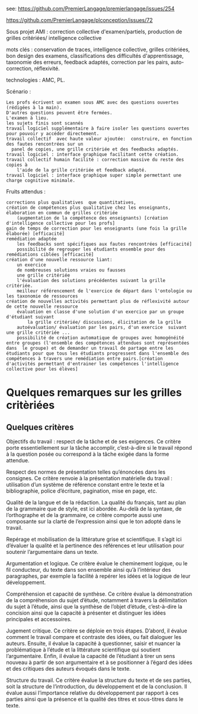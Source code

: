 
see: 
https://github.com/PremierLangage/premierlangage/issues/254

https://github.com/PremierLangage/plconception/issues/72


Sous projet AMI : correction collective d'examen/partiels, production de grilles critériées/ intelligence collective

mots clés :  conservation de traces, intelligence collective, grilles critériées, bon design des examens, classifications des difficultés d'apprentissage, taxonomie des erreurs, feedback adaptés,  correction par les pairs, auto-correction, réflexivité. 

technologies : AMC, PL.

Scénario :

    Les profs écrivent un examen sous AMC avec des questions ouvertes (rédigées à la main).
    D'autres questions peuvent être fermées.
    L'examen à lieu.
    les sujets finis sont scannés 
    travail logiciel supplémentaire à faire isoler les questions ouvertes pour pouvoir y accéder directement.
    travail collectif  avec haute valeur ajoutée:  construire, en fonction des fautes rencontrées sur un
      panel de copies, une grille critériée et des feedbacks adaptés.
    travail logiciel : interface graphique facilitant cette création.
    travail collectif humain facilité : correction massive du reste des copies à 
        l'aide de la grille critériée et feedback adapté.
    travail logiciel : interface graphique super simple permettant une charge cognitive minimale.

Fruits attendus :

    corrections plus qualitatives  que quantitatives,
    création de compétences plus qualitative chez les enseignants, élaboration en commun de grilles critériée 
        (augmentation de la compétence des enseignants) [création d'intelligence collective pour les profs]
    gain de temps de correction pour les enseignants (une fois la grille élaborée) [efficacité]
    remédiation adaptée
        les feedbacks sont spécifiques aux fautes rencontrées [efficacité]
        possibilité de regrouper les étudiants ensemble pour des remédiations ciblées [efficacité]
    création d'une nouvelle ressource liant:
        un exercice
        de nombreuses solutions vraies ou fausses
        une grille critériée
        l'évaluation des solutions précédentes suivant la grille critériée.
        meilleur référencement de l'exercice de départ dans l'ontologie ou les taxonomie de ressources
    création de nouvelles activités permettant plus de réflexivité autour de cette nouvelle ressource
        évaluation en classe d'une solution d'un exercice par un groupe d'étudiant suivant 
            la grille critériée/ discussions, élicitation de la grille
        autoévaluation/ évaluation par les pairs, d'un exercice  suivant une grille critériée ...
        possibilité de création automatique de groupes avec homogénéité entre groupes (l'ensemble des compétences attendues sont représentées dans  le groupe) et de demander un travail de partage entre les étudiants pour que tous les étudiants progressent dans l'ensemble des compétences à travers une remédiation entre pairs.[création d'activités permettant d'entrainer les compétences l'intelligence collective pour les élèves]


# Quelques remarques sur les grilles critèriées

## Quelques critères 

Objectifs du travail : respect de la tâche et de ses exigences. Ce critère porte essentiellement sur la tâche accomplir, c’est-à-dire si le travail répond à la question posée ou correspond à la tâche exigée dans la forme attendue.

Respect des normes de présentation telles qu’énoncées dans les consignes. Ce critère renvoie à la présentation matérielle du travail : utilisation d’un système de référence constant entre le texte et la bibliographie, police d’écriture, pagination, mise en page, etc.

Qualité de la langue et de la rédaction. La qualité du français, tant au plan de la grammaire que de style, est ici abordée. Au-delà de la syntaxe, de l’orthographe et de la grammaire, ce critère comporte aussi une composante sur la clarté de l’expression ainsi que le ton adopté dans le travail.

Repérage et mobilisation de la littérature grise et scientifique. Il s’agit ici d’évaluer la qualité et la pertinence des références et leur utilisation pour soutenir l’argumentaire dans un texte.

Argumentation et logique. Ce critère évalue le cheminement logique, ou le fil conducteur, du texte dans son ensemble ainsi qu’à l’intérieur des paragraphes, par exemple la facilité à repérer les idées et la logique de leur développement.

Compréhension et capacité de synthèse. Ce critère évalue la démonstration de la compréhension du sujet d’étude, notamment à travers la délimitation du sujet à l’étude, ainsi que la synthèse de l’objet d’étude, c’est-à-dire la concision ainsi que la capacité à présenter et distinguer les idées principales et accessoires.

Jugement critique. Ce critère se déploie en trois étapes. D’abord, il évalue comment le travail compare et contraste des idées, ou fait dialoguer les auteurs. Ensuite, il évalue la capacité à questionner, saisir et nuancer la problématique à l’étude et la littérature scientifique qui soutient l’argumentaire. Enfin, il évalue la capacité de l’étudiant à tirer un sens nouveau à partir de son argumentaire et à se positionner à l’égard des idées et des critiques des auteurs évoqués dans le texte.

Structure du travail. Ce critère évalue la structure du texte et de ses parties, soit la structure de l’introduction, du développement et de la conclusion. Il évalue aussi l’importance relative du développement par rapport à ces parties ainsi que la présence et la qualité des titres et sous-titres dans le texte.



